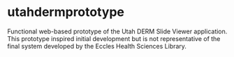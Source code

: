 # utahdermprototype
Functional web-based prototype of the Utah DERM Slide Viewer application. This prototype inspired initial development but is not representative of the final system developed by the Eccles Health Sciences Library.

